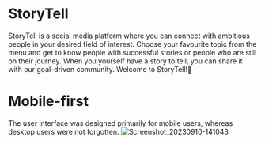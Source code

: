 # StoryTell
StoryTell is a social media platform where you can connect with ambitious people in your desired field of interest. Choose your favourite topic from the menu and get to know people with successful stories or people who are still on their journey. When you yourself have a story to tell, you can share it with our goal-driven community. Welcome to StoryTell!🚀
# Mobile-first
The user interface was designed primarily for mobile users, whereas desktop users were not forgotten.
![Screenshot_20230910-141043](https://github.com/MartinLauff/StoryTell/assets/72349751/6a720819-dde7-43f4-b424-e828e9a56dd7)
